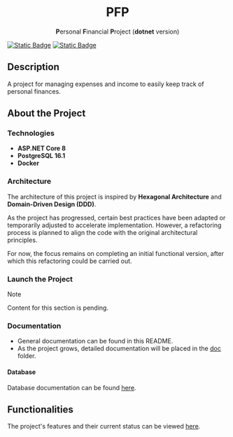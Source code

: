 <!-- todo: translate the README.md file: https://github.com/jonatasemidio/multilanguage-readme-pattern?tab=readme-ov-file -->

<h1 align=center>PFP</h1>
<p align=center><b>P</b>ersonal <b>F</b>inancial <b>P</b>roject (<b>dotnet</b> version)</p>

[![Static Badge](https://img.shields.io/badge/lang-en-blue)](README.md) [![Static Badge](https://img.shields.io/badge/lang-es-red)](README.es-ES.md)

## Description
A project for managing expenses and income to easily keep track of personal finances.

## About the Project

### Technologies
- **ASP.NET Core 8**
- **PostgreSQL 16.1**
- **Docker**

### Architecture
The architecture of this project is inspired by **Hexagonal Architecture** and **Domain-Driven Design (DDD)**.

As the project has progressed, certain best practices have been adapted or temporarily adjusted to accelerate implementation. However, a refactoring process is planned to align the code with the original architectural principles.

For now, the focus remains on completing an initial functional version, after which this refactoring could be carried out.

### Launch the Project
> [!NOTE]  
> Content for this section is pending.

### Documentation
- General documentation can be found in this README.
- As the project grows, detailed documentation will be placed in the [doc](doc) folder.

#### Database
Database documentation can be found [here](doc/database/).

## Functionalities
The project's features and their current status can be viewed [here](doc/functionality/README.en-US.md).

